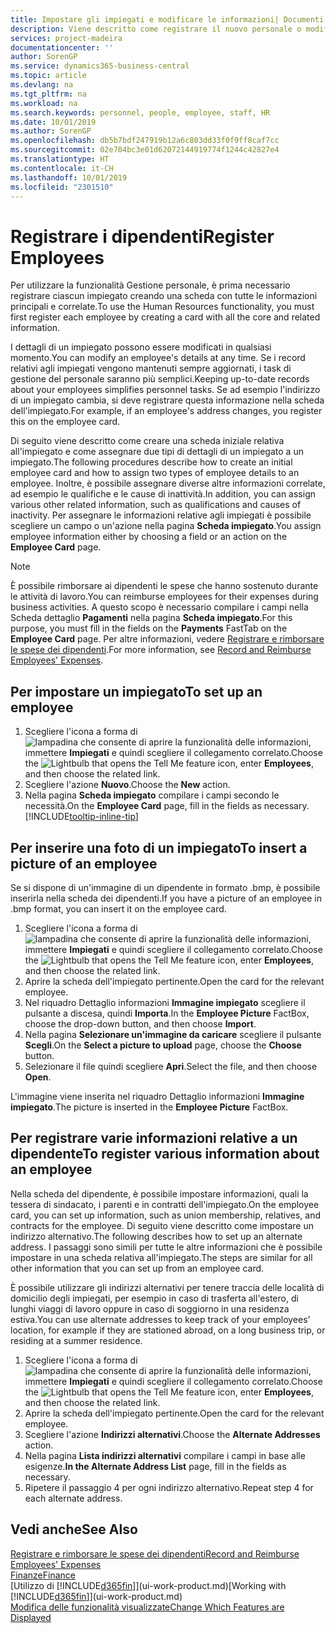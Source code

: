 ```yaml
---
title: Impostare gli impiegati e modificare le informazioni| Documenti Microsoft
description: Viene descritto come registrare il nuovo personale o modificare i dati relativi al personale esistente.
services: project-madeira
documentationcenter: ''
author: SorenGP
ms.service: dynamics365-business-central
ms.topic: article
ms.devlang: na
ms.tgt_pltfrm: na
ms.workload: na
ms.search.keywords: personnel, people, employee, staff, HR
ms.date: 10/01/2019
ms.author: SorenGP
ms.openlocfilehash: db5b7bdf247919b12a6c803dd33f0f9ff8caf7cc
ms.sourcegitcommit: 02e704bc3e01d62072144919774f1244c42827e4
ms.translationtype: HT
ms.contentlocale: it-CH
ms.lasthandoff: 10/01/2019
ms.locfileid: "2301510"
---
```

# <a name="register-employees"></a><span data-ttu-id="c4aef-103">Registrare i dipendenti</span><span class="sxs-lookup"><span data-stu-id="c4aef-103">Register Employees</span></span>
<span data-ttu-id="c4aef-104">Per utilizzare la funzionalità Gestione personale, è prima necessario registrare ciascun impiegato creando una scheda con tutte le informazioni principali e correlate.</span><span class="sxs-lookup"><span data-stu-id="c4aef-104">To use the Human Resources functionality, you must first register each employee by creating a card with all the core and related information.</span></span>

<span data-ttu-id="c4aef-105">I dettagli di un impiegato possono essere modificati in qualsiasi momento.</span><span class="sxs-lookup"><span data-stu-id="c4aef-105">You can modify an employee's details at any time.</span></span> <span data-ttu-id="c4aef-106">Se i record relativi agli impiegati vengono mantenuti sempre aggiornati, i task di gestione del personale saranno più semplici.</span><span class="sxs-lookup"><span data-stu-id="c4aef-106">Keeping up-to-date records about your employees simplifies personnel tasks.</span></span> <span data-ttu-id="c4aef-107">Se ad esempio l'indirizzo di un impiegato cambia, si deve registrare questa informazione nella scheda dell'impiegato.</span><span class="sxs-lookup"><span data-stu-id="c4aef-107">For example, if an employee's address changes, you register this on the employee card.</span></span>

<span data-ttu-id="c4aef-108">Di seguito viene descritto come creare una scheda iniziale relativa all'impiegato e come assegnare due tipi di dettagli di un impiegato a un impiegato.</span><span class="sxs-lookup"><span data-stu-id="c4aef-108">The following procedures describe how to create an initial employee card and how to assign two types of employee details to an employee.</span></span> <span data-ttu-id="c4aef-109">Inoltre, è possibile assegnare diverse altre informazioni correlate, ad esempio le qualifiche e le cause di inattività.</span><span class="sxs-lookup"><span data-stu-id="c4aef-109">In addition, you can assign various other related information, such as qualifications and causes of inactivity.</span></span> <span data-ttu-id="c4aef-110">Per assegnare le informazioni relative agli impiegati è possibile scegliere un campo o un'azione nella pagina **Scheda impiegato**.</span><span class="sxs-lookup"><span data-stu-id="c4aef-110">You assign employee information either by choosing a field or an action on the **Employee Card** page.</span></span>

> [!NOTE]  
> <span data-ttu-id="c4aef-111">È possibile rimborsare ai dipendenti le spese che hanno sostenuto durante le attività di lavoro.</span><span class="sxs-lookup"><span data-stu-id="c4aef-111">You can reimburse employees for their expenses during business activities.</span></span> <span data-ttu-id="c4aef-112">A questo scopo è necessario compilare i campi nella Scheda dettaglio **Pagamenti** nella pagina **Scheda impiegato**.</span><span class="sxs-lookup"><span data-stu-id="c4aef-112">For this purpose, you must fill in the fields on the **Payments** FastTab on the **Employee Card** page.</span></span> <span data-ttu-id="c4aef-113">Per altre informazioni, vedere [Registrare e rimborsare le spese dei dipendenti](finance-how-record-reimburse-employee-expenses.md).</span><span class="sxs-lookup"><span data-stu-id="c4aef-113">For more information, see [Record and Reimburse Employees' Expenses](finance-how-record-reimburse-employee-expenses.md).</span></span>

## <a name="to-set-up-an-employee"></a><span data-ttu-id="c4aef-114">Per impostare un impiegato</span><span class="sxs-lookup"><span data-stu-id="c4aef-114">To set up an employee</span></span>
1. <span data-ttu-id="c4aef-115">Scegliere l'icona a forma di ![lampadina che consente di aprire la funzionalità delle informazioni](media/ui-search/search_small.png "Informazioni sull'operazione che si desidera eseguire"), immettere **Impiegati** e quindi scegliere il collegamento correlato.</span><span class="sxs-lookup"><span data-stu-id="c4aef-115">Choose the ![Lightbulb that opens the Tell Me feature](media/ui-search/search_small.png "Tell me what you want to do") icon, enter **Employees**, and then choose the related link.</span></span>
2. <span data-ttu-id="c4aef-116">Scegliere l'azione **Nuovo**.</span><span class="sxs-lookup"><span data-stu-id="c4aef-116">Choose the **New** action.</span></span>
3. <span data-ttu-id="c4aef-117">Nella pagina **Scheda impiegato** compilare i campi secondo le necessità.</span><span class="sxs-lookup"><span data-stu-id="c4aef-117">On the **Employee Card** page, fill in the fields as necessary.</span></span> [!INCLUDE[tooltip-inline-tip](includes/tooltip-inline-tip_md.md)]

## <a name="to-insert-a-picture-of-an-employee"></a><span data-ttu-id="c4aef-118">Per inserire una foto di un impiegato</span><span class="sxs-lookup"><span data-stu-id="c4aef-118">To insert a picture of an employee</span></span>
<span data-ttu-id="c4aef-119">Se si dispone di un'immagine di un dipendente in formato .bmp, è possibile inserirla nella scheda dei dipendenti.</span><span class="sxs-lookup"><span data-stu-id="c4aef-119">If you have a picture of an employee in .bmp format, you can insert it on the employee card.</span></span>

1. <span data-ttu-id="c4aef-120">Scegliere l'icona a forma di ![lampadina che consente di aprire la funzionalità delle informazioni](media/ui-search/search_small.png "Informazioni sull'operazione che si desidera eseguire"), immettere **Impiegati** e quindi scegliere il collegamento correlato.</span><span class="sxs-lookup"><span data-stu-id="c4aef-120">Choose the ![Lightbulb that opens the Tell Me feature](media/ui-search/search_small.png "Tell me what you want to do") icon, enter **Employees**, and then choose the related link.</span></span>
2. <span data-ttu-id="c4aef-121">Aprire la scheda dell'impiegato pertinente.</span><span class="sxs-lookup"><span data-stu-id="c4aef-121">Open the card for the relevant employee.</span></span>
3. <span data-ttu-id="c4aef-122">Nel riquadro Dettaglio informazioni **Immagine impiegato** scegliere il pulsante a discesa, quindi **Importa**.</span><span class="sxs-lookup"><span data-stu-id="c4aef-122">In the **Employee Picture** FactBox, choose the drop-down button, and then choose **Import**.</span></span>
4. <span data-ttu-id="c4aef-123">Nella pagina **Selezionare un'immagine da caricare** scegliere il pulsante **Scegli**.</span><span class="sxs-lookup"><span data-stu-id="c4aef-123">On the **Select a picture to upload** page, choose the **Choose** button.</span></span>
5. <span data-ttu-id="c4aef-124">Selezionare il file quindi scegliere **Apri**.</span><span class="sxs-lookup"><span data-stu-id="c4aef-124">Select the file, and then choose **Open**.</span></span>

<span data-ttu-id="c4aef-125">L'immagine viene inserita nel riquadro Dettaglio informazioni **Immagine impiegato**.</span><span class="sxs-lookup"><span data-stu-id="c4aef-125">The picture is inserted in the **Employee Picture** FactBox.</span></span>

## <a name="to-register-various-information-about-an-employee"></a><span data-ttu-id="c4aef-126">Per registrare varie informazioni relative a un dipendente</span><span class="sxs-lookup"><span data-stu-id="c4aef-126">To register various information about an employee</span></span>
<span data-ttu-id="c4aef-127">Nella scheda del dipendente, è possibile impostare informazioni, quali la tessera di sindacato, i parenti e in contratti dell'impiegato.</span><span class="sxs-lookup"><span data-stu-id="c4aef-127">On the employee card, you can set up information, such as union membership, relatives, and contracts for the employee.</span></span> <span data-ttu-id="c4aef-128">Di seguito viene descritto come impostare un indirizzo alternativo.</span><span class="sxs-lookup"><span data-stu-id="c4aef-128">The following describes how to set up an alternate address.</span></span> <span data-ttu-id="c4aef-129">I passaggi sono simili per tutte le altre informazioni che è possibile impostare in una scheda relativa all'impiegato.</span><span class="sxs-lookup"><span data-stu-id="c4aef-129">The steps are similar for all other information that you can set up from an employee card.</span></span>

<span data-ttu-id="c4aef-130">È possibile utilizzare gli indirizzi alternativi per tenere traccia delle località di domicilio degli impiegati, per esempio in caso di trasferta all'estero, di lunghi viaggi di lavoro oppure in caso di soggiorno in una residenza estiva.</span><span class="sxs-lookup"><span data-stu-id="c4aef-130">You can use alternate addresses to keep track of your employees’ location, for example if they are stationed abroad, on a long business trip, or residing at a summer residence.</span></span>

1. <span data-ttu-id="c4aef-131">Scegliere l'icona a forma di ![lampadina che consente di aprire la funzionalità delle informazioni](media/ui-search/search_small.png "Informazioni sull'operazione che si desidera eseguire"), immettere **Impiegati** e quindi scegliere il collegamento correlato.</span><span class="sxs-lookup"><span data-stu-id="c4aef-131">Choose the ![Lightbulb that opens the Tell Me feature](media/ui-search/search_small.png "Tell me what you want to do") icon, enter **Employees**, and then choose the related link.</span></span>
2. <span data-ttu-id="c4aef-132">Aprire la scheda dell'impiegato pertinente.</span><span class="sxs-lookup"><span data-stu-id="c4aef-132">Open the card for the relevant employee.</span></span>
3. <span data-ttu-id="c4aef-133">Scegliere l'azione **Indirizzi alternativi**.</span><span class="sxs-lookup"><span data-stu-id="c4aef-133">Choose the **Alternate Addresses** action.</span></span>
4. <span data-ttu-id="c4aef-134">Nella pagina **Lista indirizzi alternativi** compilare i campi in base alle esigenze.</span><span class="sxs-lookup"><span data-stu-id="c4aef-134">**In the Alternate Address List** page, fill in the fields as necessary.</span></span>
5. <span data-ttu-id="c4aef-135">Ripetere il passaggio 4 per ogni indirizzo alternativo.</span><span class="sxs-lookup"><span data-stu-id="c4aef-135">Repeat step 4 for each alternate address.</span></span>

## <a name="see-also"></a><span data-ttu-id="c4aef-136">Vedi anche</span><span class="sxs-lookup"><span data-stu-id="c4aef-136">See Also</span></span>
[<span data-ttu-id="c4aef-137">Registrare e rimborsare le spese dei dipendenti</span><span class="sxs-lookup"><span data-stu-id="c4aef-137">Record and Reimburse Employees' Expenses</span></span>](finance-how-record-reimburse-employee-expenses.md)  
[<span data-ttu-id="c4aef-138">Finanze</span><span class="sxs-lookup"><span data-stu-id="c4aef-138">Finance</span></span>](finance.md)  
<span data-ttu-id="c4aef-139">[Utilizzo di [!INCLUDE[d365fin](includes/d365fin_md.md)]](ui-work-product.md)</span><span class="sxs-lookup"><span data-stu-id="c4aef-139">[Working with [!INCLUDE[d365fin](includes/d365fin_md.md)]](ui-work-product.md)</span></span>  
[<span data-ttu-id="c4aef-140">Modifica delle funzionalità visualizzate</span><span class="sxs-lookup"><span data-stu-id="c4aef-140">Change Which Features are Displayed</span></span>](ui-experiences.md)
